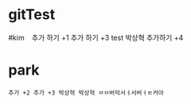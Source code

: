 # gitTest


#kim
``
`` 추가 하기 +1
  추가 하기 +3
 test 박상혁 
 추가하기 +4
# park
``
추가 +2
추가 +3
박상혁 박상혁
ㅁㅁ버덕서ㅓ서버ㅓㅌ커아
``
